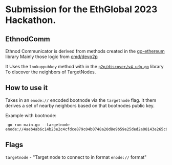 # Submission for the EthGlobal 2023 Hackathon. 

## EthnodComm
 Ethnod Communicator is derived from methods created in the [go-ethereum](https://github.com/ethereum/go-ethereum) library
 Mainly those logic from [cmd/devp2p](https://github.com/ethereum/go-ethereum/tree/master/cmd/devp2p)

 It Uses the `lookuppubkey` method with in the [`p2p/discover/v4_udp.go`](https://github.com/ethereum/go-ethereum/blob/master/p2p/discover/v4_udp.go) library To discover the neighbors of TargetNodes.

## How to use it 
Takes in an `enode://` encoded bootnode via the `targetnode` flag. It them derives a set of nearby neighbors
based on that bootnodes public key.  

  Example with bootnode:
  ```
   go run main.go --targetnode enode://4aeb4ab6c14b23e2c4cfdce879c04b0748a20d8e9b59e25ded2a08143e265c6c25936e74cbc8e641e3312ca288673d91f2f93f8e277de3cfa444ecdaaf982052@157.90.35.166:30303
  ```
   
## Flags
`targetnode` - "Target node to connect to in format `enode://` format"

